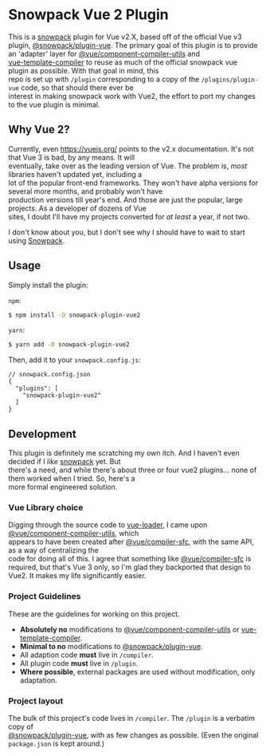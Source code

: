 # Snowpack Vue 2 Plugin

This is a [snowpack][] plugin for Vue v2.X, based off of the official Vue v3 plugin, [@snowpack/plugin-vue][plugin-vue].
The primary goal of this plugin is to provide an 'adapter' layer for [@vue/component-compiler-utils][compiler-utils] and  
[vue-template-compiler][] to reuse as much of the official snowpack vue plugin as possible. With that goal in mind, this  
repo is set up with `/plugin` corresponding to a copy of the `/plugins/plugin-vue` code, so that  should there ever be  
interest in making snowpack work with Vue2, the effort to port my changes to the vue plugin is minimal.

## Why Vue 2?

Currently, even https://vuejs.org/ points to the v2.x documentation. It's not that Vue 3 is bad, by any means. It will  
eventually, take over as the leading version of Vue. The problem is, _most_ libraries haven't updated yet, including a  
lot of the popular front-end frameworks. They won't have alpha versions for several more months, and probably won't have  
production versions till year's end. And those are just the popular, large projects. As a developer of dozens of Vue  
sites, I doubt I'll have my projects converted for _at least_ a year, if not two.

I don't know about you, but I don't see why I should have to wait to start using [Snowpack][snowpack].

## Usage

Simply install the plugin:

`npm`:
```bash
$ npm install -D snowpack-plugin-vue2
```

`yarn`:
```bash
$ yarn add -D snowpack-plugin-vue2
```

Then, add it to your `snowpack.config.js`:

```json5
// snowpack.config.json
{
  "plugins": [
    "snowpack-plugin-vue2"
  ]
}
```

## Development

This plugin is definitely me scratching my own itch. And I haven't even decided if I _like_ [snowpack][] yet. But  
there's a need, and while there's about three or four vue2 plugins... none of them worked when I tried. So, here's a  
more formal engineered solution.

### Vue Library choice

Digging through the source code to [vue-loader][], I came upon [@vue/component-compiler-utils][compiler-utils], which  
appears to have been created after [@vue/compiler-sfc][compiler-sfc], with the same API, as a way of centralizing the  
code for doing all of this. I agree that something like [@vue/compiler-sfc][compiler-sfc] is required, but that's Vue 3
only, so I'm glad they backported that design to Vue2. It makes my life significantly easier.

### Project Guidelines

These are the guidelines for working on this project.

* **Absolutely no** modifications to [@vue/component-compiler-utils][compiler-utils] or [vue-template-compiler][].
* **Minimal to no** modifications to [@snowpack/plugin-vue][plugin-vue].
* All adaption code **must** live in `/compiler`.
* All plugin code **must** live in `/plugin`.
* **Where possible**, external packages are used without modification, only adaptation.

### Project layout

The bulk of this project's code lives in `/compiler`. The `/plugin` is a verbatim copy of  
[@snowpack/plugin-vue][plugin-vue], with as few changes as possible. (Even the original `package.json` is kept around.)

[snowpack]: https://www.snowpack.dev/
[plugin-vue]: https://github.com/snowpackjs/snowpack/tree/main/plugins/plugin-vue
[vue-loader]: https://github.com/vuejs/vue-loader
[compiler-utils]: https://github.com/vuejs/component-compiler-utils
[compiler-sfc]: https://github.com/vuejs/vue-next/blob/master/packages/compiler-sfc/
[vue-template-compiler]: https://github.com/vuejs/vue/tree/dev/packages/vue-template-compiler
